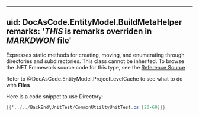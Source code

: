
---
uid: DocAsCode.EntityModel.BuildMetaHelper
remarks: '*THIS* is remarks overriden in *MARKDWON* file'
---

Expresses static methods for creating, moving, and enumerating through directories and subdirectories. This class cannot be inherited.
To browse the .NET Framework source code for this type, see the [Reference Source](http://referencesource.microsoft.com/#mscorlib/system/io/directory.cs)

Refer to @DocAsCode.EntityModel.ProjectLevelCache to see what to do with **Files**

Here is a code snippet to use Directory:

````csharp
{{'../../BackEnd\UnitTest/CommonUtiiltyUnitTest.cs'[20-60]}}
````
